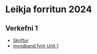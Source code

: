 # Leikja forritun 2024
 
## Verkefni 1
- [Skriftur](/Verkefni%201/Skriftur/)
- [myndband fyrir Unit 1](https://drive.google.com/file/d/17j0ui5Mo1hAz_-ejr8D9DFwdVGBKEhOU/view?usp=sharing)